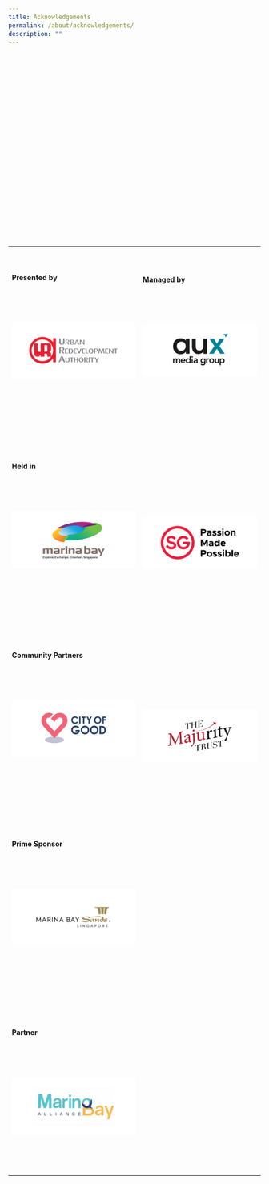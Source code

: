 ```yaml
---
title: Acknowledgements
permalink: /about/acknowledgements/
description: ""
---
```

<table class="table-v">

<table style="width:100%">

<tr>

    <td>

      <h4>Presented by</h4>

      <br>

      <p><a href="https://www.ura.gov.sg/Corporate"><img src="https://github.com/isomerpages/ura-mbsc2021/blob/staging/images/ura.JPEG?raw=true" alt="Image of URA Logo"></a></p>

      <br>

      <br>

    </td>

    <td>

      <h4>Managed by</h4>

      <br>

      <p><a href="http://www.aux.com.sg/"><img src="https://github.com/isomerpages/ura-mbsc2021/blob/staging/images/aux.JPEG?raw=true" alt="Image of AUX Logo"></a></p>

      <br>

      <br>

    </td>
			
<tr>

    <td>

      <h4>Held in</h4>

      <br>

      <p><a href="https://www.ura.gov.sg/Corporate/Get-Involved/Shape-A-Distinctive-City/Explore-Our-City/Marina-Bay"><img src="https://github.com/isomerpages/ura-mbsc2021/blob/staging/images/mbl.JPEG?raw=true" alt="Image of MBS Logo"></a></p>

      <br>

      <br>

    </td>

    <td>

      <h4 style="color:white;">.</h4>

      <br>

      <p><a href="https://www.visitsingapore.com/en/"><img src="https://github.com/isomerpages/ura-mbsc2021/blob/staging/images/sgp.JPEG?raw=true" alt="Image of Sg Made Possible Logo"></a></p>

      <br>

      <br>   

<tr>                            

    <td>

                        <h4>Community Partners</h4>

      <br>

      <p><a href="https://cityofgood.sg/"><img src="https://github.com/isomerpages/ura-mbsc2021/blob/staging/images/cmon.png?raw=true" alt="Image of COG Logo"></a></p>

      <br>

      <br>

    </td>

    <td>

      <h4 style="color:white;">.</h4>

      <br>

      <p><a href="https://www.majurity.sg/"><img src="https://github.com/isomerpages/ura-mbsc2021/blob/staging/images/matt.png?raw=true" alt="Image of The Majurity Trust Logo"></a></p>

      <br>

      <br>
			
<tr>

    <td>

      <h4>Prime Sponsor</h4>

      <br>

      <p><a href="https://www.marinabaysands.com/"><img src="https://github.com/isomerpages/ura-mbsc2021/blob/staging/images/mbsh.JPEG?raw=true" alt="Image of MBS Logo"></a></p>

      <br>

      <br>

    </td>

    <td>

      <h4 style="color:white;">.</h4>

      <br>

      <br>

      <br>

<tr>   <tr>

        <td>

      <h4>Partner</h4>

      <br>

      <p><a href="https://marinabayalliance.com/"><img src="https://github.com/isomerpages/ura-mbsc2021/blob/staging/images/mba.JPEG?raw=true" alt="Image of Marina Bay Logo"></a></p>

      <br>

      <br>
<tr>
  
    </td>